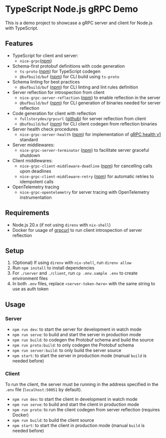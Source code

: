 # TypeScript Node.js gRPC Demo

This is a demo project to showcase a gRPC server and client for Node.js
with TypeScript.

## Features

- TypeScript for client and server:
  - `nice-grpc`([npm][nice-grpc-npm])
- Schema-first protobuf definitions with code generation
  - `ts-proto` ([npm][ts-proto-npm]) for TypeScript codegen
  - `@bufbuild/buf` ([npm][bufbuild-buf-npm]) for CLI build using `ts-proto`
- Schema linting for best practices
  - `@bufbuild/buf` ([npm][bufbuild-buf-npm]) for CLI linting and lint rules definition
- Server reflection for introspection from client
  - `nice-grpc-server-reflection` ([npm][nice-grpc-server-reflection-npm]) to enable reflection in the server
  - `@bufbuild/buf` ([npm][bufbuild-buf-npm]) for CLI generation of binaries needed for server reflection
- Code generation for client with reflection
  - `fullstorydev/grpcurl` ([github][grpcurl-github]) for server reflection from client
  - `@bufbuild/buf` ([npm][bufbuild-buf-npm]) for CLI client codegen from reflection binaries
- Server health check procedures
  - `nice-grpc-server-health` ([npm][nice-grpc-server-health-npm]) for implementation of [gRPC health v1][health-v1-procedures] standard
- Server middlewares:
  - `nice-grpc-server-terminator` ([npm][nice-grpc-server-middleware-terminator-npm]) to facilitate server graceful shutdown
- Client middlewares:
  - `nice-grpc-client-middleware-deadline` ([npm][nice-grpc-client-middleware-deadline-npm]) for cancelling calls upon deadlines
  - `nice-grpc-client-middleware-retry` ([npm][nice-grpc-client-middleware-retry-npm]) for automatic retries to idempotent calls
- OpenTelemetry tracing
  - `nice-grpc-opentelemetry` for server tracing with OpenTelemetry instrumentation

## Requirements

- Node.js 20.x (if not using `direnv` with `nix-shell`)
- Docker for usage of [grpcurl][grpcurl-github] to run client introspection of server reflection

## Setup

1. (Optional) If using `direnv` with `nix-shell`, run `direnv allow`
2. Run `npm install` to install dependencies
3. For `./server` and `./client`, run `cp .env.sample .env` to create environment files
4. In both `.env` files, replace `<server-token-here>` with the same string to use as auth token

## Usage

### Server

- `npm run dev`: to start the server for development in watch mode
- `npm run serve`: to build and start the server in production mode
- `npm run build`: to codegen the Protobuf schema and build the source
- `npm run proto:build`: to only codegen the Protobuf schema
- `npm run server:build`: to only build the server source
- `npm start`: to start the server in production mode (manual `build` is needed before)

### Client

To run the client, the server must be running in the address specified in
the `.env` file (`localhost:50051` by default).

- `npm run dev`: to start the client in development in watch mode
- `npm run serve`: to build and start the client in production mode
- `npm run proto`: to run the client codegen from server reflection (requires Docker)
- `npm run build`: to build the client source
- `npm start`: to start the client in production mode (manual `build` is needed before)

[bufbuild-buf-npm]: https://www.npmjs.com/package/@bufbuild/buf
[grpcurl-github]: https://github.com/fullstorydev/grpcurl
[health-v1-procedures]: https://github.com/grpc/grpc-proto/blob/a9c639a9a4bddf74bcbd819acc871fa8ad2b8a81/grpc/health/v1/health.proto
[nice-grpc-npm]: https://www.npmjs.com/package/nice-grpc
[nice-grpc-opentelemetry-npm]: https://www.npmjs.com/package/nice-grpc-opentelemetry
[nice-grpc-client-middleware-deadline-npm]: https://www.npmjs.com/package/nice-grpc-client-middleware-deadline
[nice-grpc-client-middleware-retry-npm]: https://www.npmjs.com/package/nice-grpc-client-middleware-retry
[nice-grpc-server-health-npm]: https://www.npmjs.com/package/nice-grpc-server-health
[nice-grpc-server-reflection-npm]: https://www.npmjs.com/package/nice-grpc-server-reflection
[nice-grpc-server-middleware-terminator-npm]: https://www.npmjs.com/package/nice-grpc-server-middleware-terminator
[ts-proto-npm]: https://www.npmjs.com/package/ts-proto
